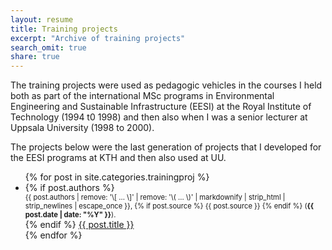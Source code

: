 ```yaml
---
layout: resume
title: Training projects
excerpt: "Archive of training projects"
search_omit: true
share: true
---
```


The training projects were used as pedagogic vehicles in the courses I held both as part of the international MSc programs in Environmental Engineering and Sustainable Infrastructure (EESI) at the Royal Institute of Technology (1994 t0 1998) and then also when I was a senior lecturer at Uppsala University (1998 to 2000).

The projects below were the last generation of projects that I developed for the EESI programs at KTH and then also used at UU.

<ul class="post-list">
  {% for post in site.categories.trainingproj %}
    <li><article>
    {% if post.authors %}
      <span style="font-size: 80%; display: block;">{{ post.authors | remove: '\[ ... \]' | remove: '\( ... \)' | markdownify | strip_html | strip_newlines | escape_once }},
    {% if post.source %}
     {{ post.source }}
    {% endif %}
    (<span style="font-weight: bold;"><time datetime="{{ post.date | date_to_xmlschema }}">{{ post.date | date: "%Y" }}</time></span>).
    </span>
    {% endif %}
    <a href="{{ site.url }}{{ post.url }}">{{ post.title }}</a>
    </article></li>
  {% endfor %}
</ul>
